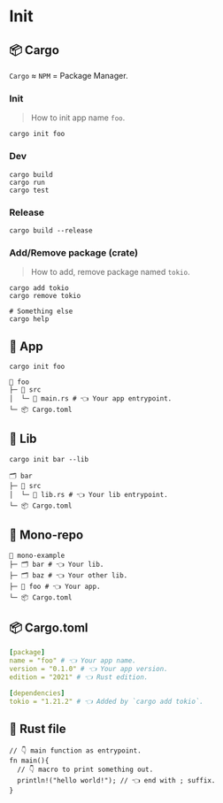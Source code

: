 # Init

## 📦 Cargo

`Cargo` ≈ `NPM` = Package Manager.

### Init

> How to init app name `foo`.

```shell
cargo init foo
```

### Dev

```shell
cargo build
cargo run
cargo test
```

### Release

```shell
cargo build --release
```

### Add/Remove package (crate)

> How to add, remove package named `tokio`.

```shell
cargo add tokio
cargo remove tokio

# Something else
cargo help
```

## 🦀 App

```shell
cargo init foo
```

```
📂 foo
├─ 📂 src
│  └─ 📄 main.rs # 👈 Your app entrypoint.
└─ 📦 Cargo.toml
```

## 🦀 Lib

```shell
cargo init bar --lib
```

```
🗂 bar
├─ 📂 src
│  └─ 📄 lib.rs # 👈 Your lib entrypoint.
└─ 📦 Cargo.toml
```

## 🦀 Mono-repo

```
📂 mono-example
├─ 🗂 bar # 👈 Your lib.
├─ 🗂 baz # 👈 Your other lib.
├─ 📁 foo # 👈 Your app.
└─ 📦 Cargo.toml
```

## 📦 Cargo.toml

```yml
[package]
name = "foo" # 👈 Your app name.
version = "0.1.0" # 👈 Your app version.
edition = "2021" # 👈 Rust edition.

[dependencies]
tokio = "1.21.2" # 👈 Added by `cargo add tokio`.
```

## 🦀 Rust file

```rust,editable
// 👇 main function as entrypoint.
fn main(){
  // 👇 macro to print something out.
  println!("hello world!"); // 👈 end with ; suffix.
}
```
